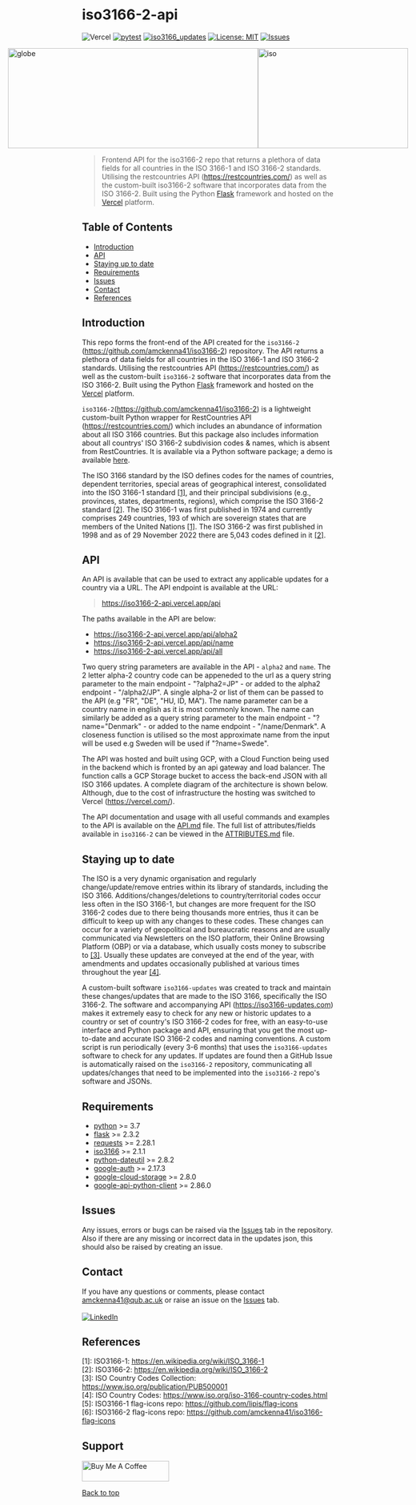 # iso3166-2-api

<!-- ![Vercel](https://vercelbadge.vercel.app/api/amckenna41/iso3166-2-api) -->
![Vercel](https://therealsujitk-vercel-badge.vercel.app/?app=iso3166-2-api)
[![pytest](https://github.com/amckenna41/iso3166-2-api/workflows/Building%20and%20Testing/badge.svg)](https://github.com/amckenna41/iso3166-2-api/actions?query=workflowBuilding%20and%20Testing)
[![iso3166_updates](https://img.shields.io/pypi/v/iso3166-2)](https://pypi.org/project/iso3166-2)
[![License: MIT](https://img.shields.io/github/license/amckenna41/iso3166-2)](https://opensource.org/licenses/MIT)
[![Issues](https://img.shields.io/github/issues/amckenna41/iso3166-2-api)](https://github.com/amckenna41/iso3166-2-api/issues)

<div alt="images" style="justify-content: center; display:flex; margin-left=50px;">
  <img src="https://upload.wikimedia.org/wikipedia/commons/3/3d/Flag-map_of_the_world_%282017%29.png" alt="globe" height="200" width="500"/>
  <img src="https://upload.wikimedia.org/wikipedia/commons/e/e3/ISO_Logo_%28Red_square%29.svg" alt="iso" height="200" width="300"/>
</div>

> Frontend API for the iso3166-2 repo that returns a plethora of data fields for all countries in the ISO 3166-1 and ISO 3166-2 standards. Utilising the restcountries API (https://restcountries.com/) as well as the custom-built iso3166-2 software that incorporates data from the ISO 3166-2. Built using the Python [Flask][flask] framework and hosted on the [Vercel][vercel] platform.

Table of Contents
-----------------
  * [Introduction](#introduction)
  * [API](#api)
  * [Staying up to date](#staying-up-to-date)
  * [Requirements](#requirements)
  * [Issues](#Issues)
  * [Contact](#contact)
  * [References](#references)

Introduction
------------
This repo forms the front-end of the API created for the `iso3166-2` (https://github.com/amckenna41/iso3166-2) repository. The API returns a plethora of data fields for all countries in the ISO 3166-1 and ISO 3166-2 standards. Utilising the restcountries API (https://restcountries.com/) as well as the custom-built `iso3166-2` software that incorporates data from the ISO 3166-2. Built using the Python [Flask][flask] framework and hosted on the [Vercel][vercel] platform.

`iso3166-2`(https://github.com/amckenna41/iso3166-2) is a lightweight custom-built Python wrapper for RestCountries API (https://restcountries.com/) which includes an abundance of information about all ISO 3166 countries. But this package also includes information about all countrys' ISO 3166-2 subdivision codes & names, which is absent from RestCountries. It is available via a Python software package; a demo is available [here][demo].

The ISO 3166 standard by the ISO defines codes for the names of countries, dependent territories, special areas of geographical interest, consolidated into the ISO 3166-1 standard [[1]](#references), and their principal subdivisions (e.g., provinces, states, departments, regions), which comprise the ISO 3166-2 standard [[2]](#references). The ISO 3166-1 was first published in 1974 and currently comprises 249 countries, 193 of which are sovereign states that are members of the United Nations [[1]](#references). The ISO 3166-2 was first published in 1998 and as of 29 November 2022 there are 5,043 codes defined in it [[2]](#references).

API
---
An API is available that can be used to extract any applicable updates for a country via a URL. The API endpoint is available at the URL:

> https://iso3166-2-api.vercel.app/api

The paths available in the API are below:
* https://iso3166-2-api.vercel.app/api/alpha2
* https://iso3166-2-api.vercel.app/api/name
* https://iso3166-2-api.vercel.app/api/all

Two query string parameters are available in the API - `alpha2` and `name`. The 2 letter alpha-2 country code can be appeneded to the url as a query string parameter to the main endpoint - "?alpha2=JP" - or added to the alpha2 endpoint - "/alpha2/JP". A single alpha-2 or list of them can be passed to the API (e.g "FR", "DE", "HU, ID, MA"). The name parameter can be a country name in english as it is most commonly known. The name can similarly be added as a query string parameter to the main endpoint - "?name="Denmark" - or added to the name endpoint - "/name/Denmark". A closeness function is utilised so the most approximate name from the input will be used e.g Sweden will be used if "?name=Swede". 

The API was hosted and built using GCP, with a Cloud Function being used in the backend which is fronted by an api gateway and load balancer. The function calls a GCP Storage bucket to access the back-end JSON with all ISO 3166 updates. A complete diagram of the architecture is shown below. Although, due to the cost of infrastructure the hosting was switched to Vercel (https://vercel.com/).

The API documentation and usage with all useful commands and examples to the API is available on the [API.md](https://github.com/amckenna41/iso3166-2-api/API.md) file. The full list of attributes/fields available in `iso3166-2` can be viewed in the [ATTRIBUTES.md][attributes] file.

Staying up to date
------------------
The ISO is a very dynamic organisation and regularly change/update/remove entries within its library of standards, including the ISO 3166. Additions/changes/deletions to country/territorial codes occur less often in the ISO 3166-1, but changes are more frequent for the ISO 3166-2 codes due to there being thousands more entries, thus it can be difficult to keep up with any changes to these codes. These changes can occur for a variety of geopolitical and bureaucratic reasons and are usually communicated via Newsletters on the ISO platform, their Online Browsing Platform (OBP) or via a database, which usually costs money to subscribe to [[3]](#references). Usually these updates are conveyed at the end of the year, with amendments and updates occasionally published at various times throughout the year [[4]](#references).

A custom-built software `iso3166-updates` was created to track and maintain these changes/updates that are made to the ISO 3166, specifically the ISO 3166-2. The software and accompanying API (https://iso3166-updates.com) makes it extremely easy to check for any new or historic updates to a country or set of country's ISO 3166-2 codes for free, with an easy-to-use interface and Python package and API, ensuring that you get the most up-to-date and accurate ISO 3166-2 codes and naming conventions. A custom script is run periodically (every 3-6 months) that uses the `iso3166-updates` software to check for any updates. If updates are found then a GitHub Issue is automatically raised on the `iso3166-2` repository, communicating all updates/changes that need to be implemented into the `iso3166-2` repo's software and JSONs.

Requirements
------------
* [python][python] >= 3.7
* [flask][flask] >= 2.3.2
* [requests][requests] >= 2.28.1
* [iso3166][iso3166] >= 2.1.1
* [python-dateutil][python-dateutil] >= 2.8.2
* [google-auth][google-auth] >= 2.17.3
* [google-cloud-storage][google-cloud-storage] >= 2.8.0
* [google-api-python-client][google-api-python-client] >= 2.86.0

Issues
------
Any issues, errors or bugs can be raised via the [Issues](Issues) tab in the repository. Also if there are any missing or incorrect data in the updates json, this should also be raised by creating an issue. 

Contact
-------
If you have any questions or comments, please contact amckenna41@qub.ac.uk or raise an issue on the [Issues][Issues] tab. <br><br>
[![LinkedIn](https://img.shields.io/badge/LinkedIn-0077B5?style=for-the-badge&logo=linkedin&logoColor=white)](https://www.linkedin.com/in/adam-mckenna-7a5b22151/)

References
----------
\[1\]: ISO3166-1: https://en.wikipedia.org/wiki/ISO_3166-1 <br>
\[2\]: ISO3166-2: https://en.wikipedia.org/wiki/ISO_3166-2 <br>
\[3\]: ISO Country Codes Collection: https://www.iso.org/publication/PUB500001 <br>
\[4\]: ISO Country Codes: https://www.iso.org/iso-3166-country-codes.html <br>
\[5\]: ISO3166-1 flag-icons repo: https://github.com/lipis/flag-icons <br>
\[6\]: ISO3166-2 flag-icons repo: https://github.com/amckenna41/iso3166-flag-icons <br>

Support
-------
<a href="https://www.buymeacoffee.com/amckenna41" target="_blank"><img src="https://cdn.buymeacoffee.com/buttons/default-orange.png" alt="Buy Me A Coffee" height="41" width="174"></a>

[Back to top](#TOP)

[demo]: https://colab.research.google.com/drive/1btfEx23bgWdkUPiwdwlDqKkmUp1S-_7U?usp=sharing
[flask]: https://flask.palletsprojects.com/en/2.3.x/
[python]: https://www.python.org/downloads/release/python-360/
[requests]: https://requests.readthedocs.io/
[iso3166]: https://github.com/deactivated/python-iso3166
[python-dateutil]: https://pypi.org/project/python-dateutil/
[google-auth]: https://cloud.google.com/python/docs/reference
[google-cloud-storage]: https://cloud.google.com/python/docs/reference
[google-api-python-client]: https://cloud.google.com/python/docs/reference
[Issues]: https://github.com/amckenna41/iso3166-2-api/issues
[vercel]: https://vercel.com/
[attributes]: https://github.com/amckenna41/iso3166-2-api/ATTRIBUTES.md 